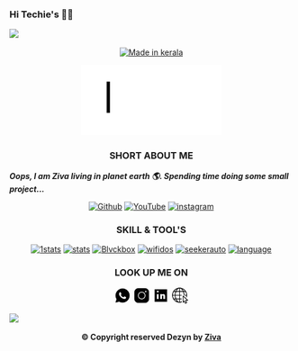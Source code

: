 ### Hi Techie's 👨‍💻
<p>
<img src= "https://camo.githubusercontent.com/71b837571c48af3aa60a73dbc9d5936aa359d78efbfa8a6743cbbbc16b80ef4d/68747470733a2f2f63646e2e646973636f72646170702e636f6d2f6174746163686d656e74732f3830353930323039333930363630383138362f3830353931333937323533353539303932322f74656e6f722e676966"/>
</p>
<p align="center">
<a href="https://github.com/adithziva"><img title="Made in kerala" src="https://img.shields.io/badge/MADE%20IN-INDIA-SCRIPT?colorA=%23ff8100&colorB=%23017e40&colorC=%23ff0000&style=for-the-badge"></a>
</p>
<p align="center">
<a href="http://github.com/adithziva"><img title="IMG" src="img/22.gif" width="250" height="125"></a>
</p>

<h3 align="center">SHORT ABOUT ME</h3>

***Oops, I am Ziva living in planet earth 🌎. Spending time doing some small project...***

<p align="center">
<a href="https://github.com/adithziva"><img title="Github" src="https://img.shields.io/badge/GITHUB-BLVCK FOX-99ffd6?style=for-the-badge&logo=github"></a>
<a href="https://youtube.com/channel/UCba0x-GTsHDPmJpAUWQ9UtQ"><img title="YouTube" src="https://img.shields.io/badge/BLVCK FOX-000000?style=for-the-badge&logo=Youtube"></a>
<a href="https://instagram.com/mr_ziva_"><img title="instagram" src="https://img.shields.io/badge/InstaGram-chat on-99ffd6?style=for-the-badge&logo=instagram"></a>
</p>



<h3 align="center">SKILL & TOOL'S</h3>
<p align="center">
<a href="https://github.com/adithziva"><img title="1stats" src="https://github-readme-streak-stats.herokuapp.com/?user=adithziva&theme=merko"></a>
<a href="https://github.com/adithziva"><img title="stats" src="https://github-readme-stats.vercel.app/api?username=adithziva&count_private=true&show_icons=true&title_color=fff&icon_color=00ffbf&text_color=9f9f9f&bg_color=000000&border_color=00ffbf"></a>
<a href="https://github.com/adithziva/Blvckbox"><img title="Blvckbox" src="https://github-readme-stats.vercel.app/api/pin/?username=adithziva&repo=Blvckbox&show_icons=true&title_color=ffff&icon_color=00ffbf&text_color=9f9f9f&bg_color=000000&border_color=00ffbf"></a>
<a href="https://github.com/adithziva/wifidos"><img title="wifidos" src="https://github-readme-stats.vercel.app/api/pin/?username=adithziva&repo=wifidos&&show_icons=true&title_color=ffff&icon_color=00ffbf&text_color=9f9f9f&bg_color=000000&border_color=00ffbf"></a>
<a href="https://github.com/adithziva/seekerauto"><img title="seekerauto" src="https://github-readme-stats.vercel.app/api/pin/?username=adithziva&repo=seekerauto&show_icons=true&title_color=ffff&icon_color=00ffbf&text_color=9f9f9f&bg_color=000000&border_color=00ffbf"></a>
<a href="https://github.com/adithziva"><img title="language" src="https://github-readme-stats.vercel.app/api/top-langs/?username=adithziva&show_icons=true&bg_color=50,ffffff,000000&title_color=000000&text_color=ffffff&border_color=00ffbf"></a>
</p>

<h3 align="center">LOOK UP ME ON</h3>

<p align="center">
<a href="https://wa.me/"><img title="IMG" src="img/1.gif" width="30" height="30"></a>
<a href="https://instagram.com/mr_ziva_"><img title="IMG" src="img/2.gif" width="30" height="30"></a>
<a href="https://www.linkedin.com/in/adith-ziva-ba3194211"><img title="IMG" src="img/6.gif" width="30" height="30"></a>
<a href="http://blvcksec.ml"><img title="IMG" src="img/8.gif" width="30" height="30"></a>
</p>
<p>
<img src= "https://camo.githubusercontent.com/71b837571c48af3aa60a73dbc9d5936aa359d78efbfa8a6743cbbbc16b80ef4d/68747470733a2f2f63646e2e646973636f72646170702e636f6d2f6174746163686d656e74732f3830353930323039333930363630383138362f3830353931333937323533353539303932322f74656e6f722e676966"/>
</p>
<p>
<p align="center"><b>© Copyright reserved Dezyn by <a href="https://instagram.com/mr_ziva_">Ziva</a></b>
</p>	
</p>
